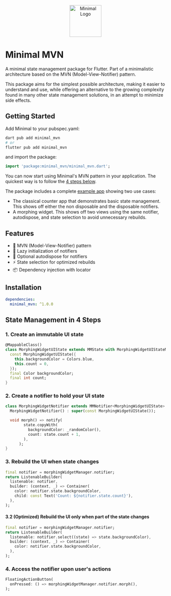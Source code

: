 <p align="center">
  <img src="https://raw.githubusercontent.com/alesalv/minimal/main/example/assets/minimal.svg" width="100" alt="Minimal Logo">
</p>

# Minimal MVN

A minimal state management package for Flutter. Part of a minimalistic architecture based on the MVN (Model-View-Notifier) pattern.

This package aims for the simplest possible architecture, making it easier to understand and use, while offering an alternative to the growing complexity found in many other state management solutions, in an attempt to minimize side effects.

## Getting Started

Add Minimal to your pubspec.yaml:
```bash
dart pub add minimal_mvn
# or
flutter pub add minimal_mvn
```

and import the package:
```dart
import 'package:minimal_mvn/minimal_mvn.dart';
```

You can now start using Minimal's MVN pattern in your application. The quickest way is to follow the [4 steps below](#state-management-in-4-steps).

The package includes a complete [example app](/example) showing two use cases:
- The classical counter app that demonstrates basic state management. This shows off either the non disposable and the disposable notifiers.
- A morphing widget. This shows off two views using the same notifier, autodispose, and state selection to avoid unnecessary rebuilds.

## Features

- 🎯 MVN (Model-View-Notifier) pattern
- 🚀 Lazy initialization of notifiers
- 🔄 Optional autodispose for notifiers
- ⚡ State selection for optimized rebuilds
- 📦 Dependency injection with locator

## Installation

```yaml
dependencies:
  minimal_mvn: ^1.0.0
```

## State Management in 4 Steps

### 1. Create an immutable UI state

```dart
@MappableClass()
class MorphingWidgetUIState extends MMState with MorphingWidgetUIStateMappable {
  const MorphingWidgetUIState({
    this.backgroundColor = Colors.blue,
    this.count = 0,
  });
  final Color backgroundColor;
  final int count;
}
```

### 2. Create a notifier to hold your UI state

```dart
class MorphingWidgetNotifier extends MMNotifier<MorphingWidgetUIState> {
  MorphingWidgetNotifier() : super(const MorphingWidgetUIState());

  void morph() => notify(
        state.copyWith(
          backgroundColor: _randomColor(),
          count: state.count + 1,
        ),
      );
}
```

### 3. Rebuild the UI when state changes

```dart
final notifier = morphingWidgetManager.notifier;
return ListenableBuilder(
  listenable: notifier,
  builder: (context, _) => Container(
    color: notifier.state.backgroundColor,
    child: const Text('Count: ${notifier.state.count}'),
  ),
);
```

#### 3.2 (Optimized) Rebuild the UI only when part of the state changes

```dart
final notifier = morphingWidgetManager.notifier;
return ListenableBuilder(
  listenable: notifier.select((state) => state.backgroundColor),
  builder: (context, _) => Container(
    color: notifier.state.backgroundColor,
  ),
);
```

### 4. Access the notifier upon user's actions

```dart
FloatingActionButton(
  onPressed: () => morphingWidgetManager.notifier.morph(),
);
```
